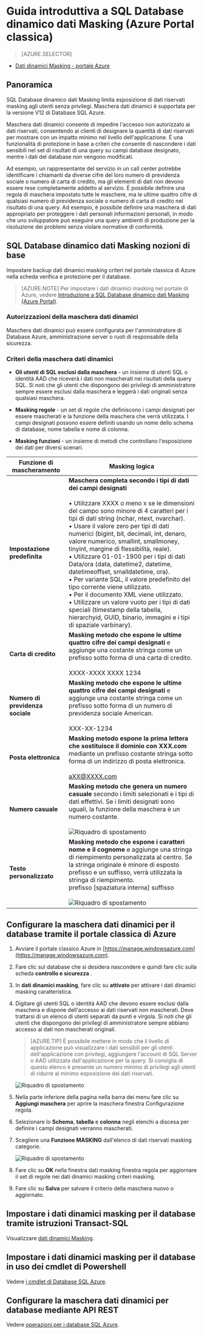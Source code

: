 <properties
   pageTitle="Guida introduttiva a SQL Database dinamico dati Masking (Azure Portal classica)"
   description="Come iniziare a utilizzare SQL Database dinamico dati Masking nel portale classica di Azure"
   services="sql-database"
   documentationCenter=""
   authors="ronitr"
   manager="jhubbard"
   editor=""/>

<tags
   ms.service="sql-database"
   ms.devlang="NA"
   ms.topic="article"
   ms.tgt_pltfrm="NA"
   ms.workload="data-services"
   ms.date="07/10/2016"
   ms.author="ronitr; ronmat; v-romcal; sstein"/>

# <a name="get-started-with-sql-database-dynamic-data-masking-azure-classic-portal"></a>Guida introduttiva a SQL Database dinamico dati Masking (Azure Portal classica)

> [AZURE.SELECTOR]
- [Dati dinamici Masking - portale Azure](sql-database-dynamic-data-masking-get-started.md)

## <a name="overview"></a>Panoramica

SQL Database dinamico dati Masking limita esposizione di dati riservati masking agli utenti senza privilegi. Maschera dati dinamici è supportata per la versione V12 di Database SQL Azure.

Maschera dati dinamici consente di impedire l'accesso non autorizzato ai dati riservati, consentendo ai clienti di designare la quantità di dati riservati per mostrare con un impatto minimo nel livello dell'applicazione. È una funzionalità di protezione in base a criteri che consente di nascondere i dati sensibili nel set di risultati di una query su campi database designato, mentre i dati del database non vengono modificati.

Ad esempio, un rappresentante del servizio in un call center potrebbe identificare i chiamanti da diverse cifre del loro numero di previdenza sociale o numero di carta di credito, ma gli elementi di dati non devono essere rese completamente addetto al servizio. È possibile definire una regola di maschera impostato tutte le maschere, ma le ultime quattro cifre di qualsiasi numero di previdenza sociale o numero di carta di credito nel risultato di una query. Ad esempio, è possibile definire una maschera di dati appropriato per proteggere i dati personali informazioni personali, in modo che uno sviluppatore può eseguire una query ambienti di produzione per la risoluzione dei problemi senza violare normative di conformità.

## <a name="sql-database-dynamic-data-masking-basics"></a>SQL Database dinamico dati Masking nozioni di base

Impostare backup dati dinamici masking criteri nel portale classica di Azure nella scheda verifica e protezione per il database.


> [AZURE.NOTE] Per impostare i dati dinamici masking nel portale di Azure, vedere [Introduzione a SQL Database dinamico dati Masking (Azure Portal)](sql-database-dynamic-data-masking-get-started.md).


### <a name="dynamic-data-masking-permissions"></a>Autorizzazioni della maschera dati dinamici

Maschera dati dinamici può essere configurata per l'amministratore di Database Azure, amministrazione server o ruoli di responsabile della sicurezza.

### <a name="dynamic-data-masking-policy"></a>Criteri della maschera dati dinamici

* **Gli utenti di SQL esclusi dalla maschera** - un insieme di utenti SQL o identità AAD che riceverà i dati non mascherati nei risultati della query SQL. Si noti che gli utenti che dispongono dei privilegi di amministratore sempre essere esclusi dalla maschera e leggerà i dati originali senza qualsiasi maschera.

* **Masking regole** - un set di regole che definiscono i campi designati per essere mascherati e la funzione della maschera che verrà utilizzata. I campi designati possono essere definiti usando un nome dello schema di database, nome tabella e nome di colonna.

* **Masking funzioni** - un insieme di metodi che controllano l'esposizione dei dati per diversi scenari.

| Funzione di mascheramento | Masking logica |
|----------|---------------|
| **Impostazione predefinita**  |**Maschera completa secondo i tipi di dati dei campi designati**<br/><br/>• Utilizzare XXXX o meno x se le dimensioni del campo sono minore di 4 caratteri per i tipi di dati string (nchar, ntext, nvarchar).<br/>• Usare il valore zero per tipi di dati numerici (bigint, bit, decimali, int, denaro, valore numerico, smallint, smallmoney, tinyint, margine di flessibilità, reale).<br/>• Utilizzare 01-01-1900 per i tipi di dati Data/ora (data, datetime2, datetime, datetimeoffset, smalldatetime, ora).<br/>• Per variante SQL, il valore predefinito del tipo corrente viene utilizzato.<br/>• Per il documento XML <masked/> viene utilizzato.<br/>• Utilizzare un valore vuoto per i tipi di dati speciali (timestamp della tabella, hierarchyid, GUID, binario, immagini e i tipi di spaziale varbinary).
| **Carta di credito** |**Masking metodo che espone le ultime quattro cifre dei campi designati** e aggiunge una costante stringa come un prefisso sotto forma di una carta di credito.<br/><br/>XXXX-XXXX XXXX 1234|
| **Numero di previdenza sociale** |**Masking metodo che espone le ultime quattro cifre dei campi designati** e aggiunge una costante stringa come un prefisso sotto forma di un numero di previdenza sociale American.<br/><br/>XXX-XX-1234 |
| **Posta elettronica** | **Masking metodo espone la prima lettera che sostituisce il dominio con XXX.com** mediante un prefisso costante stringa sotto forma di un indirizzo di posta elettronica.<br/><br/>aXX@XXXX.com |
| **Numero casuale** | **Masking metodo che genera un numero casuale** secondo i limiti selezionati e i tipi di dati effettivi. Se i limiti designati sono uguali, la funzione della maschera è un numero costante.<br/><br/>![Riquadro di spostamento](./media/sql-database-dynamic-data-masking-get-started-portal/1_DDM_Random_number.png) |
| **Testo personalizzato** | **Masking metodo che espone i caratteri nome e il cognome** e aggiunge una stringa di riempimento personalizzata al centro. Se la stringa originale è minore di esposto prefisso e un suffisso, verrà utilizzata la stringa di riempimento.<br/>prefisso [spaziatura interna] suffisso<br/><br/>![Riquadro di spostamento](./media/sql-database-dynamic-data-masking-get-started-portal/2_DDM_Custom_text.png) |


<a name="Anchor1"></a>

## <a name="set-up-dynamic-data-masking-for-your-database-using-the-azure-classic-portal"></a>Configurare la maschera dati dinamici per il database tramite il portale classica di Azure

1. Avviare il portale classico Azure in [https://manage.windowsazure.com](https://manage.windowsazure.com).

2. Fare clic sul database che si desidera nascondere e quindi fare clic sulla scheda **controllo e sicurezza** .

3. In **dati dinamici masking**, fare clic su **attivato** per attivare i dati dinamici masking caratteristica.  

4. Digitare gli utenti SQL o identità AAD che devono essere esclusi dalla maschera e dispone dell'accesso ai dati riservati non mascherati. Deve trattarsi di un elenco di utenti separati da punti e virgola. Si noti che gli utenti che dispongono dei privilegi di amministratore sempre abbiano accesso ai dati non mascherati originali.

    >[AZURE.TIP] È possibile mettere in modo che il livello di applicazione può visualizzare i dati sensibili per gli utenti dell'applicazione con privilegi, aggiungere l'account di SQL Server o AAD utilizzata dall'applicazione per la query. Si consiglia di questo elenco è presente un numero minimo di privilegi agli utenti di ridurre al minimo esposizione dei dati riservati.

    ![Riquadro di spostamento](./media/sql-database-dynamic-data-masking-get-started-portal/4_ddm_policy_classic_portal.png)

5. Nella parte inferiore della pagina nella barra dei menu fare clic su **Aggiungi maschera** per aprire la maschera finestra Configurazione regola.

6. Selezionare lo **Schema**, **tabella** e **colonna** negli elenchi a discesa per definire i campi designati verranno mascherati.

7. Scegliere una **Funzione MASKING** dall'elenco di dati riservati masking categorie.

    ![Riquadro di spostamento](./media/sql-database-dynamic-data-masking-get-started-portal/5_DDM_Add_Masking_Rule_Classic_Portal.png)

8. Fare clic su **OK** nella finestra dati masking finestra regola per aggiornare il set di regole nei dati dinamici masking criteri masking.

9. Fare clic su **Salva** per salvare il criterio della maschera nuovo o aggiornato.


## <a name="set-up-dynamic-data-masking-for-your-database-using-transact-sql-statements"></a>Impostare i dati dinamici masking per il database tramite istruzioni Transact-SQL

Visualizzare [dati dinamici Masking](https://msdn.microsoft.com/library/mt130841.aspx).

## <a name="set-up-dynamic-data-masking-for-your-database-using-powershell-cmdlets"></a>Impostare i dati dinamici masking per il database in uso dei cmdlet di Powershell

Vedere [i cmdlet di Database SQL Azure](https://msdn.microsoft.com/library/azure/mt574084.aspx).

## <a name="set-up-dynamic-data-masking-for-your-database-using-rest-api"></a>Configurare la maschera dati dinamici per database mediante API REST

Vedere [operazioni per i database SQL Azure](https://msdn.microsoft.com/library/dn505719.aspx).
